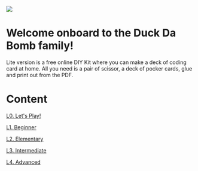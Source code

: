 ![](http://duckdabomb.com/manual/lite-version-2.png)

# Welcome onboard to the Duck Da Bomb family!
Lite version is a free online DIY Kit where you can make a deck of coding card at home. 
All you need is a pair of scissor, a deck of pocker cards, glue and print out from the PDF. 


# Content
[L0.     Let's Play!](https://github.com/Duck-Da-Bomb/Lite-Version/wiki/A.-Let's-Play!)

[L1.     Beginner](https://github.com/Duck-Da-Bomb/Paper-Duck/wiki/L1.-Beginner)

[L2.     Elementary](https://github.com/Duck-Da-Bomb/Paper-Duck/wiki/L2.-Elementary)

[L3.     Intermediate](https://github.com/Duck-Da-Bomb/Paper-Duck/wiki/L3.-Intermediate)

[L4.     Advanced](https://github.com/Duck-Da-Bomb/Paper-Duck/wiki/L4.-Advanced)
